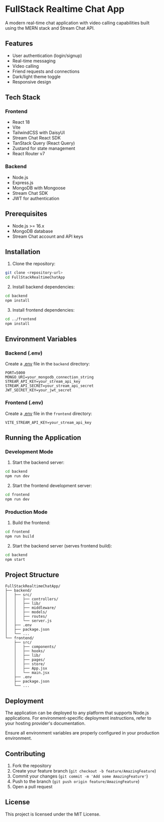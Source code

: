 # FullStack Realtime Chat App

A modern real-time chat application with video calling capabilities built using the MERN stack and Stream Chat API.

## Features

- User authentication (login/signup)
- Real-time messaging
- Video calling
- Friend requests and connections
- Dark/light theme toggle
- Responsive design

## Tech Stack

### Frontend

- React 18
- Vite
- TailwindCSS with DaisyUI
- Stream Chat React SDK
- TanStack Query (React Query)
- Zustand for state management
- React Router v7

### Backend

- Node.js
- Express.js
- MongoDB with Mongoose
- Stream Chat SDK
- JWT for authentication

## Prerequisites

- Node.js >= 16.x
- MongoDB database
- Stream Chat account and API keys

## Installation

1. Clone the repository:

```bash
git clone <repository-url>
cd FullStackRealtimeChatApp
```

2. Install backend dependencies:

```bash
cd backend
npm install
```

3. Install frontend dependencies:

```bash
cd ../frontend
npm install
```

## Environment Variables

### Backend (.env)

Create a [.env](file:///C:/Users/ACER/Desktop/total_file/Najot%20Ta'lim%20Total%20file/portfolio/crazy-project/FullStackRealtimeChatApp/frontend/.env) file in the `backend` directory:

```env
PORT=5000
MONGO_URI=your_mongodb_connection_string
STREAM_API_KEY=your_stream_api_key
STREAM_API_SECRET=your_stream_api_secret
JWT_SECRET_KEY=your_jwt_secret
```

### Frontend (.env)

Create a [.env](file:///C:/Users/ACER/Desktop/total_file/Najot%20Ta'lim%20Total%20file/portfolio/crazy-project/FullStackRealtimeChatApp/frontend/.env) file in the `frontend` directory:

```env
VITE_STREAM_API_KEY=your_stream_api_key
```

## Running the Application

### Development Mode

1. Start the backend server:

```bash
cd backend
npm run dev
```

2. Start the frontend development server:

```bash
cd frontend
npm run dev
```

### Production Mode

1. Build the frontend:

```bash
cd frontend
npm run build
```

2. Start the backend server (serves frontend build):

```bash
cd backend
npm start
```

## Project Structure

```
FullStackRealtimeChatApp/
├── backend/
│   ├── src/
│   │   ├── controllers/
│   │   ├── lib/
│   │   ├── middleware/
│   │   ├── models/
│   │   ├── routes/
│   │   └── server.js
│   ├── .env
│   ├── package.json
│   └── ...
└── frontend/
    ├── src/
    │   ├── components/
    │   ├── hooks/
    │   ├── lib/
    │   ├── pages/
    │   ├── store/
    │   ├── App.jsx
    │   └── main.jsx
    ├── .env
    ├── package.json
    └── ...
```

## Deployment

The application can be deployed to any platform that supports Node.js applications. For environment-specific deployment instructions, refer to your hosting provider's documentation.

Ensure all environment variables are properly configured in your production environment.

## Contributing

1. Fork the repository
2. Create your feature branch (`git checkout -b feature/AmazingFeature`)
3. Commit your changes (`git commit -m 'Add some AmazingFeature'`)
4. Push to the branch (`git push origin feature/AmazingFeature`)
5. Open a pull request

## License

This project is licensed under the MIT License.
